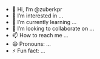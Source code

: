 - 👋 Hi, I’m @zuberkpr
- 👀 I’m interested in ...
- 🌱 I’m currently learning ...
- 💞️ I’m looking to collaborate on ...
- 📫 How to reach me ...
- 😄 Pronouns: ...
- ⚡ Fun fact: ...

<!---
zuberkpr/zuberkpr is a ✨ special ✨ repository because its `README.md` (this file) appears on your GitHub profile.
You can click the Preview link to take a look at your changes.
--->
